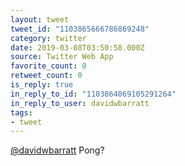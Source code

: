 ```yaml
---
layout: tweet
tweet_id: "1103865666786869248"
category: twitter
date: 2019-03-08T03:50:58.000Z
source: Twitter Web App
favorite_count: 0
retweet_count: 0
is_reply: true
in_reply_to_id: "1103864069105291264"
in_reply_to_user: davidwbarratt
tags:
- tweet
---
```


[@davidwbarratt](https://twitter.com/@davidwbarratt) Pong?
